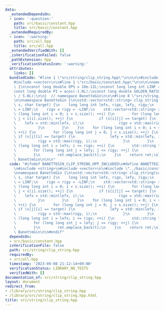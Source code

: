 ```yaml
---
data:
  _extendedDependsOn:
  - icon: ':question:'
    path: src/basic/constant.hpp
    title: src/basic/constant.hpp
  _extendedRequiredBy:
  - icon: ':warning:'
    path: src/all.hpp
    title: src/all.hpp
  _extendedVerifiedWith: []
  _isVerificationFailed: false
  _pathExtension: hpp
  _verificationStatusIcon: ':warning:'
  attributes:
    links: []
  bundledCode: "#line 1 \"src/string/clip_string.hpp\"\n\n\n\n#include <string>\n\
    #include <vector>\n\n#line 1 \"src/basic/constant.hpp\"\n\n\n\nnamespace BanetteGin\
    \ {\n\nconst long double EPS = 10e-12L;\nconst long long int LINF = 1001001001001001001LL;\n\
    const long double PI = acos(-1.0L);\nconst long double GOLDEN_RATIO = 2.0L * cos(PI\
    \ / 5.0L);\n\n}  // namespace BanetteGin\n\n\n#line 8 \"src/string/clip_string.hpp\"\
    \n\nnamespace BanetteGin {\n\nstd::vector<std::string> clip_string(const std::vector<std::string>&\
    \ s, char target) {\n    long long int lefx, rigx, lefy, rigy;\n    lefx = lefy\
    \ = LINF;\n    rigx = rigy = -LINF;\n    std::vector<std::string> ret;\n    for\
    \ (long long int i = 0; i < s.size(); ++i) {\n        for (long long int j = 0;\
    \ j < s[i].size(); ++j) {\n            if (s[i][j] == target) {\n            \
    \    lefx = std::min(lefx, i);\n                rigx = std::max(rigx, i);\n  \
    \          }\n        }\n    }\n    for (long long int i = 0; i < s[0].size();\
    \ ++i) {\n        for (long long int j = 0; j < s.size(); ++j) {\n           \
    \ if (s[j][i] == target) {\n                lefy = std::min(lefy, i);\n      \
    \          rigy = std::max(rigy, i);\n            }\n        }\n    }\n    for\
    \ (long long int i = lefx; i <= rigx; ++i) {\n        std::string t = \"\";\n\
    \        for (long long int j = lefy; j <= rigy; ++j) {\n            t.push_back(s[i][j]);\n\
    \        }\n        ret.emplace_back(t);\n    }\n    return ret;\n}\n\n}  // namespace\
    \ BanetteGin\n\n\n"
  code: "#ifndef BANETTEGIN_CLIP_STRING_HPP_INCLUDED\n#define BANETTEGIN_CLIP_STRING_HPP_INCLUDED\n\
    \n#include <string>\n#include <vector>\n\n#include \"../basic/constant.hpp\"\n\
    \nnamespace BanetteGin {\n\nstd::vector<std::string> clip_string(const std::vector<std::string>&\
    \ s, char target) {\n    long long int lefx, rigx, lefy, rigy;\n    lefx = lefy\
    \ = LINF;\n    rigx = rigy = -LINF;\n    std::vector<std::string> ret;\n    for\
    \ (long long int i = 0; i < s.size(); ++i) {\n        for (long long int j = 0;\
    \ j < s[i].size(); ++j) {\n            if (s[i][j] == target) {\n            \
    \    lefx = std::min(lefx, i);\n                rigx = std::max(rigx, i);\n  \
    \          }\n        }\n    }\n    for (long long int i = 0; i < s[0].size();\
    \ ++i) {\n        for (long long int j = 0; j < s.size(); ++j) {\n           \
    \ if (s[j][i] == target) {\n                lefy = std::min(lefy, i);\n      \
    \          rigy = std::max(rigy, i);\n            }\n        }\n    }\n    for\
    \ (long long int i = lefx; i <= rigx; ++i) {\n        std::string t = \"\";\n\
    \        for (long long int j = lefy; j <= rigy; ++j) {\n            t.push_back(s[i][j]);\n\
    \        }\n        ret.emplace_back(t);\n    }\n    return ret;\n}\n\n}  // namespace\
    \ BanetteGin\n\n#endif"
  dependsOn:
  - src/basic/constant.hpp
  isVerificationFile: false
  path: src/string/clip_string.hpp
  requiredBy:
  - src/all.hpp
  timestamp: '2023-09-08 21:12:14+09:00'
  verificationStatus: LIBRARY_NO_TESTS
  verifiedWith: []
documentation_of: src/string/clip_string.hpp
layout: document
redirect_from:
- /library/src/string/clip_string.hpp
- /library/src/string/clip_string.hpp.html
title: src/string/clip_string.hpp
---
```


